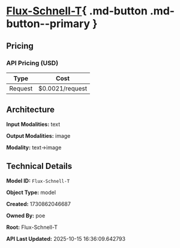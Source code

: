 # [Flux-Schnell-T](https://poe.com/Flux-Schnell-T){ .md-button .md-button--primary }

## Pricing

### API Pricing (USD)

| Type | Cost |
|------|------|
| Request | $0.0021/request |

## Architecture

**Input Modalities:** text

**Output Modalities:** image

**Modality:** text->image


## Technical Details

**Model ID:** `Flux-Schnell-T`

**Object Type:** model

**Created:** 1730862046687

**Owned By:** poe

**Root:** Flux-Schnell-T

**API Last Updated:** 2025-10-15 16:36:09.642793
